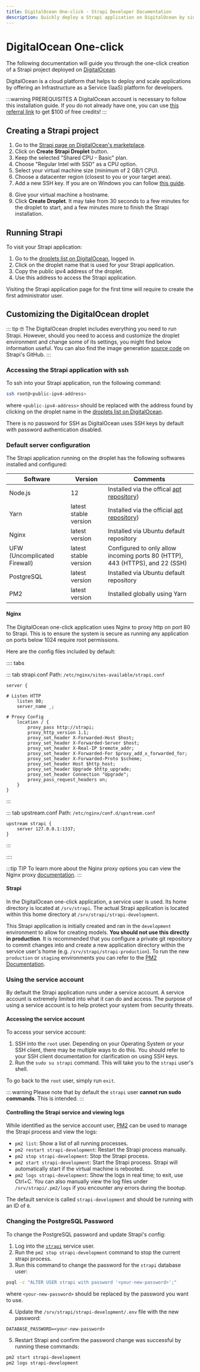 ```yaml
---
title: DigitalOcean One-click - Strapi Developer Documentation
description: Quickly deploy a Strapi application on DigitalOcean by simply using their One-click button.
---
```


# DigitalOcean One-click

The following documentation will guide you through the one-click creation of a Strapi project deployed on  [DigitalOcean](https://www.digitalocean.com/).

DigitalOcean is a cloud platform that helps to deploy and scale applications by offering an Infrastructure as a Service (IaaS) platform for developers.

<!-- TODO: Temporarily commented 👇 Check if we did the same for other 1-clicks, ask Mégane's opinion — remove it for consistency? -->


:::warning PREREQUISITES
A DigitalOcean account is necessary to follow this installation guide. If you do not already have one, you can use [this referral link](https://try.digitalocean.com/strapi/) to get \$100 of free credits!
:::
## Creating a Strapi project

1. Go to the [Strapi page on DigitalOcean's marketplace](https://marketplace.digitalocean.com/apps/strapi).
2. Click on **Create Strapi Droplet** button.
3. Keep the selected "Shared CPU - Basic" plan.
4. Choose "Regular Intel with SSD" as a CPU option.
5. Select your virtual machine size (minimum of 2 GB/1 CPU).
6. Choose a datacenter region (closest to you or your target area).
7. Add a new SSH key. If you are on Windows you can follow [this guide](https://www.digitalocean.com/docs/droplets/how-to/add-ssh-keys/create-with-putty/).
<!-- TODO: check with Derrick and JS if instructions are displayed like they were for me. If yes, we can remove the sentence. -->
8. Give your virtual machine a hostname.
9. Click **Create Droplet**. It may take from 30 seconds to a few minutes for the droplet to start, and a few minutes more to finish the Strapi installation.

## Running Strapi

To visit your Strapi application:

1. Go to the [droplets list on DigitalOcean](https://cloud.digitalocean.com/droplets), logged in.
2. Click on the droplet name that is used for your Strapi application.
3. Copy the public ipv4 address of the droplet.
4. Use this address to access the Strapi application.

<!-- TODO: Check this 👇 - We didn't mention this in other guides. Is it specific to DigitalOcean, or should we simply remove it? -->
Visiting the Strapi application page for the first time will require to create the first administrator user.

## Customizing the DigitalOcean droplet

::: tip 🤓 
The DigitalOcean droplet includes everything you need to run Strapi. However, should you need to access and customize the droplet environment and change some of its settings, you might find below information useful. You can also find the image generation [source code](https://github.com/strapi/one-click-deploy/tree/master/digital-ocean) on Strapi's GitHub.
:::

### Accessing the Strapi application with ssh

To ssh into your Strapi application, run the following command:

```bash
ssh root@<public-ipv4-address>
```

where `<public-ipv4-address>` should be replaced with the address found by clicking on the droplet name in the [droplets list on DigitalOcean](https://cloud.digitalocean.com/droplets).

There is no password for SSH as DigitalOcean uses SSH keys by default with password authentication disabled.

### Default server configuration

The Strapi application running on the droplet has the following softwares installed and configured:

|  Software      |    Version            |   Comments     |
|----------------|-----------------------|----------------|
| Node.js        | 12                    | Installed via the offical [apt repository](https://github.com/nodesource/distributions/blob/master/README.md#installation-instructions)) |
| Yarn           | latest stable version | Installed via the official [apt repository](https://classic.yarnpkg.com/en/docs/install/#debian-stable))                                 |
| Nginx          | latest version        | Installed via Ubuntu default repository                                                                                                  |
| UFW (Uncomplicated Firewall)           | latest stable version | Configured to only allow incoming ports 80 (HTTP), 443 (HTTPS), and 22 (SSH)                                    |
| PostgreSQL     | latest version        | Installed via Ubuntu default repository                                                                                                  |
| PM2            | latest version        | Installed globally using Yarn                                                                                                            |

#### Nginx

The DigitalOcean one-click application uses Nginx to proxy http on port 80 to Strapi. This is to ensure the system is secure as running any application on ports below 1024 require root permissions.

Here are the config files included by default:

:::: tabs

::: tab strapi.conf
Path: `/etc/nginx/sites-available/strapi.conf`

```
server {

# Listen HTTP
    listen 80;
    server_name _;

# Proxy Config
    location / {
        proxy_pass http://strapi;
        proxy_http_version 1.1;
        proxy_set_header X-Forwarded-Host $host;
        proxy_set_header X-Forwarded-Server $host;
        proxy_set_header X-Real-IP $remote_addr;
        proxy_set_header X-Forwarded-For $proxy_add_x_forwarded_for;
        proxy_set_header X-Forwarded-Proto $scheme;
        proxy_set_header Host $http_host;
        proxy_set_header Upgrade $http_upgrade;
        proxy_set_header Connection "Upgrade";
        proxy_pass_request_headers on;
    }
}
```

:::

::: tab upstream.conf
Path: `/etc/nginx/conf.d/upstream.conf`

```
upstream strapi {
    server 127.0.0.1:1337;
}
```

:::

::::

:::tip TIP
To learn more about the Nginx proxy options you can view the Nginx proxy [documentation](http://nginx.org/en/docs/http/ngx_http_proxy_module.html).
:::

#### Strapi

In the DigitalOcean one-click application, a service user is used. Its home directory is located at `/srv/strapi`. The actual Strapi application is located within this home directory at `/srv/strapi/strapi-development`.

This Strapi application is initially created and ran in the `development` environment to allow for creating models. **You should not use this directly in production**. It is recommended that you configure a private git repository to commit changes into and create a new application directory within the service user's home (e.g. `/srv/strapi/strapi-production`). To run the new `production` or `staging` environments you can refer to the [PM2 Documentation](https://pm2.keymetrics.io/docs/usage/quick-start/#managing-processes).

### Using the service account

By default the Strapi application runs under a service account. A service account is extremely limited into what it can do and access. The purpose of using a service account is to help protect your system from security threats.

#### Accessing the service account

To access your service account:

1. SSH into the `root` user. Depending on your Operating System or your SSH client, there may be multiple ways to do this. You should refer to your SSH client documentation for clarification on using SSH keys.
2. Run the `sudo su strapi` command. This will take you to the `strapi` user's shell. 

To go back to the `root` user, simply run `exit`.

::: warning
Please note that by default the `strapi` user **cannot run sudo commands**. This is intended.
:::

#### Controlling the Strapi service and viewing logs

While identified as the service account user, [PM2](https://pm2.keymetrics.io/docs/usage/quick-start/#managing-processes) can be used to manage the Strapi process and view the logs:

* `pm2 list`: Show a list of all running processes.
* `pm2 restart strapi-development`: Restart the Strapi process manually.
* `pm2 stop strapi-development`: Stop the Strapi process.
* `pm2 start strapi-development`:  Start the Strapi process. Strapi will automatically start if the virtual machine is rebooted.
* `pm2 logs strapi-development`: Show the logs in real time; to exit, use Ctrl+C. You can also manually view the log files under `/srv/strapi/.pm2/logs` if you encounter any errors during the bootup.

The default service is called `strapi-development` and should be running with an ID of `0`.

### Changing the PostgreSQL Password

To change the PostgreSQL password and update Strapi's config:

1. Log into the [`strapi`](#accessing-the-service-account) service user.
2. Run the `pm2 stop strapi-development` command to stop the current strapi process.
3. Run this command to change the password for the `strapi` database user:
```bash
psql -c "ALTER USER strapi with password '<your-new-password>';"
```
where `<your-new-password>` should be replaced by the password you want to use.
<!-- TODO: check with Derrick or Jim if we need quotes -->
<!-- ? should the command be `ALTER USER strapi with password 'Az123456'` or `ALTER USER strapi with password Az123456` -->

4. Update the `/srv/strapi/strapi-development/.env` file with the new password:

```
DATABASE_PASSWORD=<your-new-password>
```

5. Restart Strapi and confirm the password change was successful by running these commands:

```bash
pm2 start strapi-development
pm2 logs strapi-development
```
